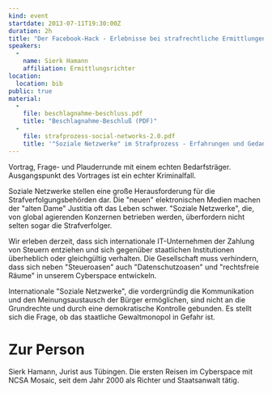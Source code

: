 ```yaml
---
kind: event
startdate: 2013-07-11T19:30:00Z
duration: 2h
title: "Der Facebook-Hack - Erlebnisse bei strafrechtliche Ermittlungen in Sozialen Netzwerken oder Festplatten zu beschlagnahmen"
speakers:
  -
    name: Sierk Hamann
    affiliation: Ermittlungsrichter
location:
  location: bib
public: true
material:
  -
    file: beschlagnahme-beschluss.pdf
    title: "Beschlagnahme-Beschluß (PDF)"
  -
    file: strafprozess-social-networks-2.0.pdf
    title: '"Soziale Netzwerke" im Strafprozess - Erfahrungen und Gedanken eines Strafrichters (PDF)'
---
```

Vortrag, Frage- und Plauderrunde mit einem echten Bedarfsträger.
Ausgangspunkt des Vortrages ist ein echter Kriminalfall.

Soziale Netzwerke stellen eine große Herausforderung für die
Strafverfolgungsbehörden dar.
Die "neuen" elektronischen Medien machen der "alten Dame" Justitia oft das
Leben schwer. "Soziale Netzwerke", die, von global agierenden Konzernen
betrieben werden, überfordern nicht selten sogar die Strafverfolger.

Wir erleben derzeit, dass sich internationale IT-Unternehmen der Zahlung
von Steuern entziehen und sich gegenüber staatlichen Institutionen
überheblich oder gleichgültig verhalten.
Die Gesellschaft muss verhindern, dass sich neben "Steueroasen" auch
"Datenschutzoasen" und "rechtsfreie Räume" in unserem Cyberspace
entwickeln.

Internationale "Soziale Netzwerke", die vordergründig die
Kommunikation und den Meinungsaustausch der Bürger ermöglichen, sind nicht
an die Grundrechte und durch eine demokratische Kontrolle gebunden. Es
stellt sich die Frage, ob das staatliche Gewaltmonopol in Gefahr ist.


# Zur Person

Sierk Hamann, Jurist aus Tübingen.
Die ersten Reisen im Cyberspace mit NCSA Mosaic,
seit dem Jahr 2000 als Richter und Staatsanwalt tätig.
